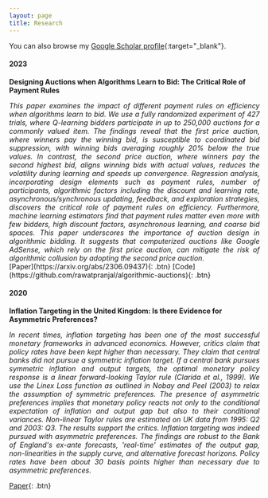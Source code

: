 ```yaml
---
layout: page
title: Research
---
```


You can also browse my [Google Scholar profile](https://scholar.google.com/citations?user=Uohs8DQAAAAJ&hl=en){:target="_blank"}.

#### 2023

**Designing Auctions when Algorithms Learn to Bid: The Critical Role of Payment Rules**

<div style="text-align: justify"> <em>This paper examines the impact of different payment rules on efficiency when algorithms learn to bid. We use a fully randomized experiment of 427 trials, where Q-learning bidders participate in up to 250,000 auctions for a commonly valued item. The findings reveal that the first price auction, where winners pay the winning bid, is susceptible to coordinated bid suppression, with winning bids averaging roughly 20% below the true values. In contrast, the second price auction, where winners pay the second highest bid, aligns winning bids with actual values, reduces the volatility during learning and speeds up convergence. Regression analysis, incorporating design elements such as payment rules, number of participants, algorithmic factors including the discount and learning rate, asynchronous/synchronous updating, feedback, and exploration strategies, discovers the critical role of payment rules on efficiency. Furthermore, machine learning estimators find that payment rules matter even more with few bidders, high discount factors, asynchronous learning, and coarse bid spaces. This paper underscores the importance of auction design in algorithmic bidding. It suggests that computerized auctions like Google AdSense, which rely on the first price auction, can mitigate the risk of algorithmic collusion by adopting the second price auction.</em></div>
[Paper](https://arxiv.org/abs/2306.09437){: .btn}
[Code](https://github.com/rawatpranjal/algorithmic-auctions){: .btn}

#### 2020

**Inflation Targeting in the United Kingdom: Is there Evidence for Asymmetric Preferences?**

<div style="text-align: justify"> <em>In recent times, inflation targeting has been one of the most successful monetary frameworks in advanced economics. However, critics claim that policy rates have been kept higher than necessary. They claim that central banks did not pursue a symmetric inflation target. If a central bank pursues symmetric inflation and output targets, the optimal monetary policy response is a linear forward-looking Taylor rule (Clarida et al., 1999). We use the Linex Loss function as outlined in Nobay and Peel (2003) to relax the assumption of symmetric preferences. The presence of asymmetric preferences implies that monetary policy reacts not only to the conditional expectation of inflation and output gap but also to their conditional variances. Non-linear Taylor rules are estimated on UK data from 1995: Q2 and 2003: Q3. The results support the critics. Inflation targeting was indeed pursued with asymmetric preferences. The findings are robust to the Bank of England's ex-ante forecasts, 'real-time' estimates of the output gap, non-linearities in the supply curve, and alternative forecast horizons. Policy rates have been about 30 basis points higher than necessary due to asymmetric preferences.</em></div>

[Paper](https://www.mse.ac.in/wp-content/uploads/2021/05/working-paper-196.pdf){: .btn}




<!--


**2023**

- **Updated corpora and benchmarks for long-form speech recognition**
  Jennifer Drexler Fox, **Desh Raj**, Natalie Delworth, Quinn McNamara, Corey Miller, Migüel Jetté
  *Submitted to IEEE ICASSP 2024*
  [Paper](https://arxiv.org/abs/2309.15013){: .btn}
  [Code](https://github.com/revdotcom/speech-datasets){: .btn}

- **Training dynamic models using early exits for automatic speech recognition on resource-constrained devices**
  George August Wright, Umberto Cappellazzo, Salah Zaiem, **Desh Raj**, Lucas Ondel Yang, Daniele Falavigna, Alessio Brutti
  *Submitted to IEEE ICASSP 2024*
  [Paper](https://aps.arxiv.org/abs/2309.09546){: .btn}

- **Learning from flawed data: Weakly supervised automatic speech recognition**
  Dongji Gao, Hainan Xu, **Desh Raj**, Leibny Paola Garcia Perera, Daniel Povey, Sanjeev Khudanpur
  *IEEE ASRU 2023*
  [Paper](https://arxiv.org/abs/2309.15796){: .btn}
  [Code](https://github.com/k2-fsa/icefall/pull/1255){: .btn}

- **SURT 2.0: Advances in transducer-based multi-talker speech recognition**
  **Desh Raj**, Daniel Povey, Sanjeev Khudanpur
  *IEEE/ACM Transactions on Audio, Speech, and Language Processing (TASLP)*
  [Paper](https://ieeexplore.ieee.org/document/10262308){: .btn}
  [ArXiv](https://arxiv.org/abs/2306.10559){: .btn}
  [Poster](/static/poster/taslp-23-surt.pdf){: .btn}
  [Webpage](https://sites.google.com/view/surt2){: .btn}

- **The CHiME-7 DASR challenge: Distant meeting transcription with multiple devices in diverse scenarios**
  Samuele Cornell, Matthew Wiesner, Shinji Watanabe, **Desh Raj**, Xuankai Chang, Paola Garcia, Matthew Maciejewski, Yoshiki Masuyama, Zhong-Qiu Wang, Stefano Squartini, Sanjeev Khudanpur
  *CHiME Workshop at InterSpeech 2023*
  [Paper](https://arxiv.org/abs/2306.13734){: .btn}
  [Website](https://www.chimechallenge.org/current/task1/index){: .btn}

- **GPU-accelerated guided source separation for meeting transcription**
  **Desh Raj**, Daniel Povey, Sanjeev Khudanpur
  *InterSpeech 2023*
  [Paper](https://www.isca-speech.org/archive/interspeech_2023/raj23_interspeech.html){: .btn}
  [ArXiv](https://arxiv.org/abs/2212.05271){: .btn}
  [Poster](/static/poster/interspeech-23-gss.pdf){: .btn}
  [Code](https://github.com/desh2608/gss){: .btn}

- **Anchored speech recognition using neural transducers**
  **Desh Raj**, Junteng Jia, Jay Mahadeokar, Chunyang Wu, Niko Moritz, Xiaohui Zhang, Ozlem Kalinli
  *IEEE ICASSP 2023*
  [Paper](https://arxiv.org/abs/2210.11588){: .btn}
  [Slides](/static/ppt/icassp23_tsasr.pdf){: .btn}
  [Video](https://youtu.be/L2WnjQC8Pe0){: .btn}

- **Adapting self-supervised models to multi-talker speech recognition using speaker embeddings**
  Zili Huang, **Desh Raj**, Paola Garcia, Sanjeev Khudanpur
  *IEEE ICASSP 2023*
  [Paper](https://arxiv.org/abs/2211.00482){: .btn}
  [Code](https://github.com/HuangZiliAndy/SSL_for_multitalker){: .btn}

**2022**

- **Low-Latency speech separation guided diarization for telephone conversations**
  Giovanni Morrone, Samuele Cornell, **Desh Raj**, Luca Serafini, Enrico Zovato, Alessio Brutti, Stefano Squartini
  *IEEE Spoken Language Technology (SLT) Workshop 2022*
  [Paper](https://arxiv.org/abs/2204.02306){: .btn}

- **Continuous streaming multi-talker ASR with dual-path transducers**
  **Desh Raj**, Liang Lu, Zhuo Chen, Yashesh Gaur, Jinyu Li
  *IEEE ICASSP 2022*
  [Paper](https://arxiv.org/abs/2109.08555){: .btn}
  [Slides](/static/ppt/intern_multi_surt.pdf){: .btn}
  [Poster](/static/poster/icassp-22-surt-poster.pdf){: .btn}
  [Video](/static/video/icassp22_multi_surt.mp4){: .btn}

- **Injecting text and cross-lingual supervision in few-shot learning from self-supervised models**
  Matthew Wiesner, **Desh Raj**, Sanjeev Khudanpur
  *IEEE ICASSP 2022*
  [Paper](https://arxiv.org/abs/2110.04863){: .btn}
  [Code](https://github.com/m-wiesner/nnet_pytorch/tree/conda_install/babel){: .btn}
  [Poster](/static/poster/icassp-22-lfmmi-poster.pdf){: .btn}
  [Video (Matthew)](/static/video/icassp22_wav2vec_lfmmi.mp4){: .btn}

**2021**

- **Joint speaker diarization and speech recognition based on region proposal networks**
  Zili Huang, Marc Delcroix, Leibny Paola Garcia, Shinji Watanabe, **Desh Raj**, Sanjeev Khudanpur
  *Computer, Speech, and Language, Vol. 72*
  [Paper](https://doi.org/10.1016/j.csl.2021.101316){: .btn}

- **Reformulating DOVER-Lap label mapping as a graph partitioning problem**
  **Desh Raj**, Sanjeev Khudanpur
  *INTERSPEECH 2021*
  [Paper](https://www.isca-speech.org/archive/interspeech_2021/raj21b_interspeech.html){: .btn}
  [Code](https://github.com/desh2608/dover-lap){: .btn}
  [Report](/static/report/doverlap.pdf){: .btn}
  [Slides](/static/ppt/interspeech21_doverlap.pdf){: .btn}
  [Video](/static/video/interspeech21_doverlap_full.mp4){: .btn}

- **Auxiliary loss function for target speech extraction and recognition with weak supervision based on speaker characteristics**
  Katerina Zmolikova, Marc Delcroix, **Desh Raj**, Shinji Watanabe, Jan Černocký
  *INTERSPEECH 2021*
  [Paper](https://www.isca-speech.org/archive/interspeech_2021/zmolikova21_interspeech.html){: .btn}

- **Target-speaker voice activity detection with improved i-vector estimation for unknown number of speaker**
  Mao-Kui He, **Desh Raj**, Zili Huang, Jun Du, Zhuo Chen, Shinji Watanabe
  *INTERSPEECH 2021*
  [Paper](https://www.isca-speech.org/archive/interspeech_2021/he21c_interspeech.html){: .btn}

- **Training hybrid models on noisy transliterated transcripts for code-switched speech recognition**
  Matthew Wiesner, Mousmita Sarma, Ashish Arora, **Desh Raj**, Dongji Gao, Ruizhe Huang, Supreet Preet, Moris Johnson, Zikra Iqbal, Nagendra Goel, Jan Trmal, Leibny Garcıa-Perera, Sanjeev Khudanpur
  *INTERSPEECH 2021*
  [Paper](https://www.isca-speech.org/archive/interspeech_2021/wiesner21_interspeech.html){: .btn}
  [Code](https://github.com/m-wiesner/codeswitching2021){: .btn}

- **The Hitachi-JHU DIHARD III system: Competitive end-to-end neural diarization and x-vector clustering systems combined by DOVER-Lap**
  Shota Horiguchi, Nelson Yalta, Paola Garcia, Yuki Takashima, Yawen Xue, **Desh Raj**, Zili Huang, Yusuke Fujita, Shinji Watanabe, Sanjeev Khudanpur
  *Third DIHARD Speech Diarization Challenge*
  [Paper](https://arxiv.org/abs/2102.01363){: .btn}

- **Multi-class spectral clustering with overlaps for speaker diarization**
  **Desh Raj**, Zili Huang, Sanjeev Khudanpur
  *IEEE Spoken Language Technology (SLT) Workshop 2021*
  [Paper](https://arxiv.org/abs/2011.02900){: .btn}
  [Code](/pages/overlap-aware-sc/){: .btn}
  [Slides](/static/ppt/slt21_spectral_slides.pdf){: .btn}

- **DOVER-Lap: A method for combining overlap-aware diarization outputs**
  **Desh Raj**, Paola Garcia, Zili Huang, Shinji Watanabe, Daniel Povey, Andreas Stolcke, Sanjeev Khudanpur
  *IEEE Spoken Language Technology (SLT) Workshop 2021*
  [Paper](https://arxiv.org/abs/2011.01997){: .btn}
  [Code](https://github.com/desh2608/dover-lap){: .btn}
  [Slides](/static/ppt/slt21_doverlap_slides.pdf){: .btn}

- **Integration of speech separation, diarization, and recognition for multi-speaker meetings: System description, comparison, and analysis**
  **Desh Raj**, Pavel Denisov, Zhuo Chen, Hakan Erdogan, Zili Huang, Maokui He, Shinji Watanabe, Jun Du, Takuya Yoshioka, Yi Luo, Naoyuki Kanda, Jinyu Li, Scott Wisdom, John R. Hershey
  *IEEE Spoken Language Technology (SLT) Workshop 2021*
  [Paper](https://arxiv.org/abs/2011.02014){: .btn}
  [Code](/pages/jsalt/){: .btn}
  [Slides](/static/ppt/slt21_jsalt_slides.pdf){: .btn}

- **Sequential multi-frame neural beamforming for speech separation and enhancement**
  Zhong-Qiu Wang, Hakan Erdogan, Scott Wisdom, Kevin Wilson, **Desh Raj**, Shinji Watanabe, Zhuo Chen, John R. Hershey
  *IEEE Spoken Language Technology (SLT) Workshop 2021*
  [Paper](https://arxiv.org/abs/1911.07953){: .btn}

**2020**

- **Frustratingly easy noise-aware training of acoustic models**
  **Desh Raj**, Jesus Villalba, Daniel Povey, Sanjeev Khudanpur
  *ArXiv, 2020*
  [Paper](https://arxiv.org/abs/2011.02090){: .btn}
  [Code](https://github.com/desh2608/kaldi-noise-vectors){: .btn}

- **The JHU multi-microphone multi-speaker ASR system for the CHiME-6 challenge**
  Ashish Arora\*, **Desh Raj**\*, Aswin Shanmugam Subramanian\*, Ke Li\*, Bar Benyair, Matthew Maciejewski, Piotr Zelasko, Paola Garcia, Shinji Watanabe, Sanjeev Khudanpur.
  *The 6th CHiME Workshop (at ICASSP 2020)*.
  [Paper](https://arxiv.org/abs/2006.07898){: .btn}
  [Video](https://www.youtube.com/watch?v=BLK8YFNk7is&feature=youtu.be){: .btn}
  [Slides](https://chimechallenge.github.io/chime2020-workshop/presentations/CHiME_2020_slides_arora.pdf){: .btn}

**2019**

- **Probing the infomation encoded in x-vectors**
  **Desh Raj**, David Snyder, Daniel Povey, Sanjeev Khudanpur.
  *IEEE Workshop on Automatic Speech Recognition and Understanding* (ASRU) 2019.
  [Paper](http://arxiv.org/abs/1909.06351){: .btn}
  [Code](https://github.com/desh2608/kaldi/commit/43cfc9d515b94b321acccae51bf39988dafbbef7){: .btn}
  [Poster](/static/poster/asru-19-poster.pdf){: .btn}


- **Using ASR methods for OCR**
  Ashish Arora, Chun Chieh Chang, Babak Rekabdar, Daniel Povey, David Etter, **Desh Raj**, Hossein Hadian, Jan Trmal, Paola Garcia, Shinji Watanabe, Vimal Manohar, Yiwen Shao, Sanjeev Khudanpur.
  *International Conference on Document Analysis and Recognition* (ICDAR) 2019.
  [Preprint](https://www.danielpovey.com/files/2019_icdar_asr_for_ocr.pdf){: .btn}
  [Paper](https://ieeexplore.ieee.org/document/8978150){: .btn}
  [Code](https://github.com/kaldi-asr/kaldi/tree/master/egs/bentham){: .btn}
  [Blog]({% post_url 2018-11-22-subword-segmentation %}){: .btn}

**2018**

- **Uncertain fuzzy self-organization based clustering: interval type-2 approach to adaptive resonance theory**
  Shakaiba Majheed, Aditya Gupta, **Desh Raj**, Frank Chung-hoon Rhee.
  *Information Sciences*, 2018.
  [Paper](https://doi.org/10.1016/j.ins.2017.09.062){: .btn}

**2017**

- **Learning local and global contexts using a convolutional recurrent neural network for relation classification in biomedical text**
  **Desh Raj**, Sunil Kumar Sahu, Ashish Anand.
  *Proceedings of the 21st Conference on Computational Natural Language Learning* (CoNLL) 2017.
  [Paper](https://www.aclweb.org/anthology/K17-1032){: .btn}
  [Poster](/static/poster/conll-17-poster.pdf){: .btn}
  [Code](https://github.com/desh2608/crnn-relation-classification){: .btn}

- **Analysis of data generated from multidimensional type-1 and type-2 fuzzy membership functions**
  **Desh Raj**, Aditya Gupta, Bhuvnesh Garg, Kenil Tanna, Frank Chung-hoon Rhee.
  *IEEE Transactions on Fuzzy Systems*, 2017.
  [Paper](http://ieeexplore.ieee.org/document/7888454/){: .btn}

**Non-refereed project reports:**

- **Desh Raj**. *Semi-implicit variational inference for unsupervised acoustic unit discovery*.
    [PDF](/static/report/aud.pdf){: .btn}
- Tara Abrishami, **Desh Raj**, Noah Scribner, Vasileios Papaioannou. *Inference on Ohio redistricting maps from
Congressional 2016 elections*.
    [PDF](/static/report/ohio.pdf){: .btn}
- **Desh Raj**. *Estimating bounds for bit-truncated word embeddings*.
    [PDF](/static/report/bounds.pdf){: .btn}
- Venkat Arun, **Desh Raj**, Mrinal Tak, Sumeet Ranka. *Fine-grained readability estimation using language modeling*.
    [PDF](/static/report/readability.pdf){: .btn}
- **Desh Raj**, Kanhaiya Rathi. *A survey of probabilistic databases*.
    [PDF](/static/report/dbms-survery.pdf){: .btn}
- **Desh Raj**, Abhilasha Sancheti, Mrinal Tak, Kunaal Jain. *Monitoring production line performance to reduce manufacturing failures*.
    [PDF](/static/report/bosch.pdf){: .btn}
- **Desh Raj**, Sumeet Ranka, Siddharth Kumar, Akashdeep Goswami, Samyak Kumbhalwar. *Spatial transformer networks*.
    [PDF](/static/report/stn.pdf){: .btn}

<br />  -->
